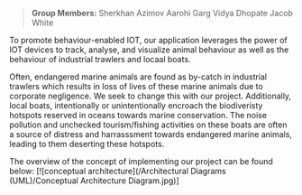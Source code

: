 > **Group Members:**
> Sherkhan Azimov
> Aarohi Garg
> Vidya Dhopate
> Jacob White


To promote behaviour-enabled IOT, our application leverages the power of IOT devices to track, analyse, and visualize animal behaviour as well as the behaviour of industrial trawlers and locaal boats.

Often, endangered marine animals are found as by-catch in industrial trawlers which results in loss of lives of these marine animals due to corporate negligence. We seek to change this with our project. Additionally, local boats, intentionally or unintentionally encroach the biodiveristy hotspots reserved in oceans towards marine conservation. The noise pollution and unchecked tourism/fishing activities on these boats are often a source of distress and harrasssment towards endangered marine animals, leading to them deserting these hotspots.


The overview of the concept of implementing our project can be found below:
[![conceptual architecture](/Architectural Diagrams (UML)/Conceptual Architecture Diagram.jpg)]
